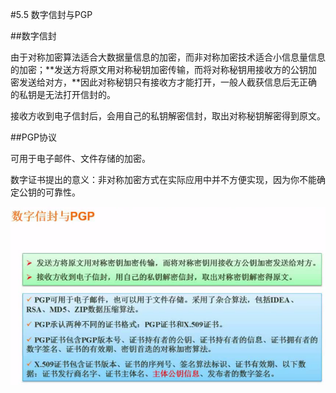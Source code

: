 #5.5 数字信封与PGP

##数字信封

由于对称加密算法适合大数据量信息的加密，而非对称加密技术适合小信息量信息的加密；**发送方将原文用对称秘钥加密传输，而将对称秘钥用接收方的公钥加密发送给对方，**因此对称秘钥只有接收方才能打开，一般人截获信息后无正确的私钥是无法打开信封的。

接收方收到电子信封后，会用自己的私钥解密信封，取出对称秘钥解密得到原文。

##PGP协议

可用于电子邮件、文件存储的加密。

数字证书提出的意义：非对称加密方式在实际应用中并不方便实现，因为你不能确定公钥的可靠性。

![](/imgs/1.6.5-1数字信封和PGP协议.png)